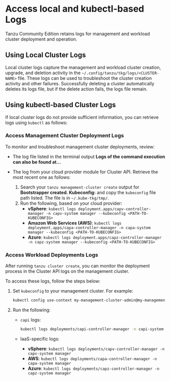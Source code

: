 # Access local and kubectl-based Logs

Tanzu Community Edition retains logs for management and workload cluster deployment and operation.

## Using Local Cluster Logs

Local cluster logs capture the management and workload cluster creation, upgrade, and deletion activity in the `~/.config/tanzu/tkg/logs/<CLUSTER-NAME>` file. These logs can be used to troubleshoot the cluster creation activity and other failures. Successfully deleting a cluster automatically deletes its logs file, but if the delete action fails, the logs file remain.

## Using kubectl-based Cluster Logs

If local cluster logs do not provide sufficient information, you can retrieve logs using `kubectl` as follows:

### Access Management Cluster Deployment Logs

To monitor and troubleshoot management cluster deployments, review:

* The log file listed in the terminal output **Logs of the command execution can also be found at...**

* The log from your cloud provider module for Cluster API. Retrieve the most recent one as follows:
    1. Search your `tanzu management-cluster create` output for **Bootstrapper created. Kubeconfig:** and copy the `kubeconfig` file path listed. The file is in `~/.kube-tkg/tmp/`.
    1. Run the following, based on your cloud provider:
        * **vSphere**: `kubectl logs deployment.apps/capv-controller-manager -n capv-system manager --kubeconfig <PATH-TO-KUBECONFIG>`
        * **Amazon Web Services (AWS)**: `kubectl logs deployment.apps/capa-controller-manager -n capa-system manager --kubeconfig <PATH-TO-KUBECONFIG>`
        * **Azure**: `kubectl logs deployment.apps/capz-controller-manager -n capz-system manager --kubeconfig <PATH-TO-KUBECONFIG>`

### Access Workload Deployments Logs

After running `tanzu cluster create`, you can monitor the deployment process in the Cluster API logs on the management cluster.

To access these logs, follow the steps below:

1. Set `kubeconfig` to your management cluster. For example:

    ```sh
    kubectl config use-context my-management-cluster-admin@my-management-cluster
    ```

1. Run the following:

    * `capi` logs:
  
       ```sh
       kubectl logs deployments/capi-controller-manager -n capi-system manager
       ```

    * IaaS-specific logs:

        * **vSphere**: `kubectl logs deployments/capv-controller-manager -n capv-system manager`
        * **AWS**: `kubectl logs deployments/capa-controller-manager -n capa-system manager`
        * **Azure**: `kubectl logs deployments/capz-controller-manager -n capz-system manager`
